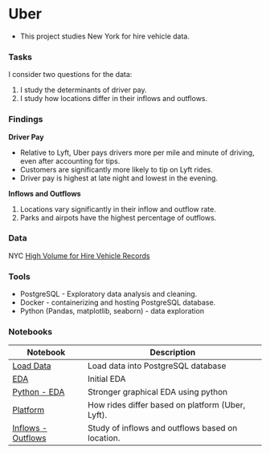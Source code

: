 # Uber
- This project studies New York for hire vehicle data.

### Tasks
I consider two questions for the data:
1. I study the determinants of driver pay.
2. I study how locations differ in their inflows and outflows.

### Findings
**Driver Pay**
- Relative to Lyft, Uber pays drivers more per mile and minute of driving, even after accounting for tips.
- Customers are significantly more likely to tip on Lyft rides.
- Driver pay is highest at late night and lowest in the evening.

**Inflows and Outflows**
1. Locations vary significantly in their inflow and outflow rate.
2. Parks and airpots have the highest percentage of outflows.


### Data
NYC [High Volume for Hire Vehicle Records](https://www.nyc.gov/site/tlc/about/tlc-trip-record-data.page)

### Tools
- PostgreSQL - Exploratory data analysis and cleaning.
- Docker - containerizing and hosting PostgreSQL database.
- Python (Pandas, matplotlib, seaborn) - data exploration

### Notebooks
| Notebook                                                  | Description                                      |
| --------------------------------------------------------- | ------------------------------------------------ |
| [Load Data](./notebooks/01_load_data.ipynb)               | Load data into PostgreSQL database               |
| [EDA](./notebooks/02_EDA.ipynb)                           | Initial EDA                                      |
| [Python - EDA](./notebooks/02_pythonEDA.ipynb)                           | Stronger graphical EDA using python|
| [Platform](./notebooks/02_platform.ipynb)                 | How rides differ based on platform (Uber, Lyft).              |
| [Inflows - Outflows](./notebooks/02_inflows_outflows.ipynb) | Study of inflows and outflows based on location. |